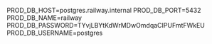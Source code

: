PROD_DB_HOST=postgres.railway.internal
PROD_DB_PORT=5432
PROD_DB_NAME=railway
PROD_DB_PASSWORD=TYvjLBYtKdWrMDwOmdqaCIPUFmtFWkEU
PROD_DB_USERNAME=postgres